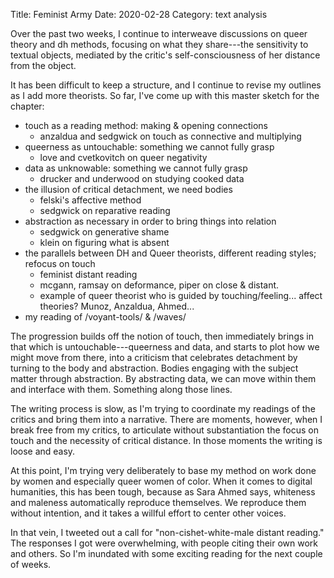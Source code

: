 Title: Feminist Army
Date: 2020-02-28
Category: text analysis

Over the past two weeks, I continue to interweave discussions on queer
theory and dh methods, focusing on what they share---the sensitivity
to textual objects, mediated by the critic's self-consciousness of her
distance from the object. 

It has been difficult to keep a structure, and I continue to revise my
outlines as I add more theorists. So far, I've come up with this
master sketch for the chapter:

- touch as a reading method: making & opening connections
  - anzaldua and sedgwick on touch as connective and multiplying
- queerness as untouchable: something we cannot fully grasp
  - love and cvetkovitch on queer negativity
- data as unknowable: something we cannot fully grasp
  - drucker and underwood on studying cooked data
- the illusion of critical detachment, we need bodies
  - felski's affective method
  - sedgwick on reparative reading
- abstraction as necessary in order to bring things into relation
  - sedgwick on generative shame
  - klein on figuring what is absent
- the parallels between DH and Queer theorists, different reading
styles; refocus on touch
  - feminist distant reading
  - mcgann, ramsay on deformance, piper on close & distant. 
  - example of queer theorist who is guided by
    touching/feeling... affect theories? Munoz, Anzaldua, Ahmed... 
- my reading of /voyant-tools/ & /waves/

The progression builds off the notion of touch, then immediately
brings in that which is untouchable---queerness and data, and starts
to plot how we might move from there, into a criticism that celebrates
detachment by turning to the body and abstraction. Bodies engaging
with the subject matter through abstraction. By abstracting data, we
can move within them and interface with them. Something along those
lines. 

The writing process is slow, as I'm trying to coordinate my readings
of the critics and bring them into a narrative. There are moments,
however, when I break free from my critics, to articulate without
substantiation the focus on touch and the necessity of critical
distance. In those moments the writing is loose and easy.

At this point, I'm trying very deliberately to base my method on work
done by women and especially queer women of color. When it comes to
digital humanities, this has been tough, because as Sara Ahmed says,
whiteness and maleness automatically reproduce themselves. We
reproduce them without intention, and it takes a willful effort to
center other voices.

In that vein, I tweeted out a call for "non-cishet-white-male distant
reading." The responses I got were overwhelming, with people citing
their own work and others. So I'm inundated with some exciting reading
for the next couple of weeks.

